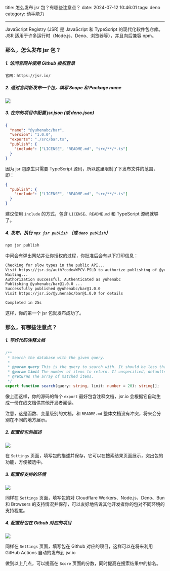 title: 怎么发布 jsr 包？有哪些注意点？
date: 2024-07-12 10:46:01
tags: deno
category: 动手能力

---

JavaScript Registry (JSR) 是 JavaScript 和 TypeScript 的现代化软件包仓库。JSR 适用于许多运行时（Node.js、Deno、浏览器等），并且向后兼容 npm。

### 那么，怎么发布 jsr 包？

##### 1. 访问官网并使用 Github 授权登录

```txt
官网：https://jsr.io/
```

##### 2. 通过官网新发布一个包，填写 Scope 和 Package name

![](https://static.yuhenabc.com/blog/jsr.png)

##### 3. 在你的项目中配置 jsr.json (或 deno.json)

```json
{
  "name": "@yuhenabc/bar",
  "version": "1.0.0",
  "exports": "./src/bar.ts",
  "publish": {
    "include": ["LICENSE", "README.md", "src/**/*.ts"]
  }
}
```

因为 jsr 包原生只需要 TypeScript 源码，所以这里限制了下发布文件的范围，即：

```json
{
  "publish": {
    "include": ["LICENSE", "README.md", "src/**/*.ts"]
  }
}
```

建议使用 `include` 的方式，包含 `LICENSE`、`README.md` 和 TypeScript 源码就够了。

##### 4. 发布，执行 `npx jsr publish` （或 `deno publish`）

```sh
npx jsr publish
```

中间会有弹出网站并让你授权的过程，你批准后会有以下打印信息：

```txt
Checking for slow types in the public API...
Visit https://jsr.io/auth?code=WPCV-PSLD to authorize publishing of @yuhenabc/bar
Waiting...
Authorization successful. Authenticated as yuhenabc
Publishing @yuhenabc/bar@1.0.0 ...
Successfully published @yuhenabc/bar@1.0.0
Visit https://jsr.io/@yuhenabc/bar@1.0.0 for details

Completed in 25s
```

这样，你的第一个 jsr 包就发布成功了。

### 那么，有哪些注意点？

##### 1. 写好代码注释文档

```ts
/**
 * Search the database with the given query.
 *
 * @param query This is the query to search with. It should be less than 50 chars to ensure good performance.
 * @param limit The number of items to return. If unspecified, defaults to 20.
 * @returns The array of matched items.
 */
export function search(query: string, limit: number = 20): string[];
```

像上面这样，你的源码的每个 `export` 最好包含注释文档，jsr.io 会根据它自动生成一份在线文档供其他开发者阅读。

注意，这是函数、变量级别的文档，和 `README.md` 整体文档没有冲突，将来会分别在不同的地方展示。

##### 2. 配置好包的描述

![](https://static.yuhenabc.com/blog/jsr-settings-description.png)

在 `Settings` 页面，填写包的描述并保存，它可以在搜索结果页面展示，突出包的功能，方便被选中。

##### 3. 配置好支持的环境

![](https://static.yuhenabc.com/blog/jsr-settings-runtime.png)

同样在 `Settings` 页面，填写包的对 Cloudflare Workers、Node.js、Deno、Bun 和 Browsers 的支持情况并保存，可以友好地告诉其他开发者你的包对不同环境的支持程度。

##### 4. 配置好包在 Github 对应的项目

![](https://static.yuhenabc.com/blog/jsr-settings-github.png)

同样在 `Settings` 页面，填写包在 Github 对应的项目，这样可以在将来利用 GitHub Actions 自动的发布到 jsr.io

做到以上几点，可以提高在 `Score` 页面的分数，同时提高在搜索结果中的排名。
